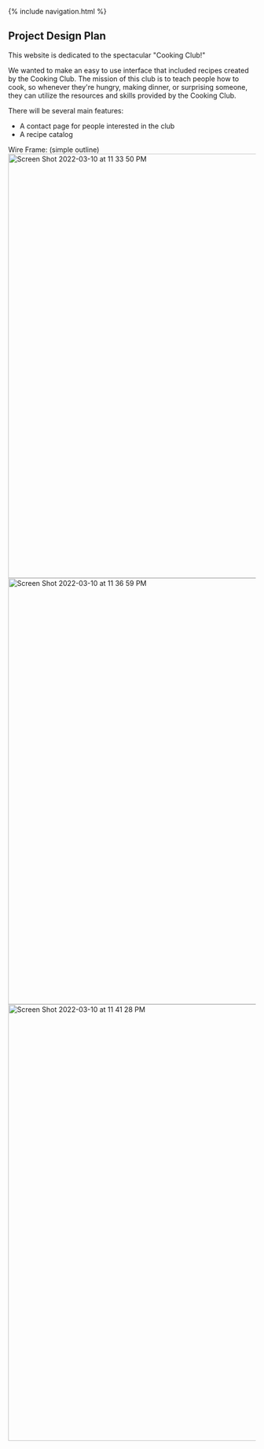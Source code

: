 {% include navigation.html %}

## Project Design Plan
This website is dedicated to the spectacular "Cooking Club!"

We wanted to make an easy to use interface that included recipes created by the Cooking Club. The mission of this club is to teach people how to cook, so whenever they're hungry, making dinner, or surprising someone, they can utilize the resources and skills provided by the Cooking Club. 

There will be several main features:
- A contact page for people interested in the club
- A recipe catalog 

Wire Frame: (simple outline) 
<img width="862" alt="Screen Shot 2022-03-10 at 11 33 50 PM" src="https://user-images.githubusercontent.com/89223547/157906134-67e792c0-6edb-4dba-8d40-2f461e6a07c0.png">
<img width="866" alt="Screen Shot 2022-03-10 at 11 36 59 PM" src="https://user-images.githubusercontent.com/89223547/157906150-bdcf1504-c812-4cae-9877-593fc3457640.png">
<img width="887" alt="Screen Shot 2022-03-10 at 11 41 28 PM" src="https://user-images.githubusercontent.com/89223547/157906155-9b1ee02f-1b85-4adf-83ba-1ad33b7b01d9.png">
